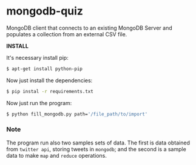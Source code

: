 # mongodb-quiz
MongoDB client that connects to an existing MongoDB  Server and populates a collection from an external CSV file.

**INSTALL**

It's necessary install pip:

```sh
$ apt-get install python-pip
```
Now just install the dependencies:
```sh
$ pip instal -r requirements.txt
```

Now just run the program:
```sh
$ python fill_mongodb.py path='/file_path/to/import'
```

### Note
The program run also two samples sets of data. The first is data obtained from  `twitter api`, storing tweets in `mongodb`; and the second is a sample data to make `map` and `reduce` operations.